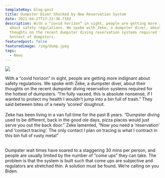 ```yaml
---
templateKey: blog-post
title: Dumpster Diver Shocked by New Reservation System
date: 2021-04-27T17:22:36.716Z
description: With a “covid horizon” in sight, people are getting more indignant
  about safety regulations. We spoke with Zeke, a dumpster diver, about their
  thoughts on the recent dumpster diving reservation systems required for the
  hottest of dumpsters.
featuredpost: false
featuredimage: /img/dump.jpeg
tags:
  - News
---
```

![](/img/dump.jpeg)

With a “covid horizon” in sight, people are getting more indignant about safety regulations. We spoke with Zeke, a dumpster diver, about their thoughts on the recent dumpster diving reservation systems required for the hottest of dumpsters. “I’m fully vaxxed, this is absolute nonsense, if I wanted to protect my health I wouldn’t jump into a bin full of trash.” They said between bites of a newly ‘scored’ doughnut.\
\
Zeke has been living in a van full time for the past 8 years. “Dumpster diving used to be different, back in the good ole days, pizza places would just serve you out the back door.” Zeke lamented, “Now you need a ‘reservation’ and ‘contact tracing’. The only contact I plan on tracing is what I contract in this bin full of rusty metal” 

\
Dumpster wait times have soared to a staggering 30 mins per person, and people are usually limited by the number of “come ups” they can take. The problem is that the system is built such that come ups are subjective and regulators are stretched thin. A solution must be found. We’re calling on you Biden.